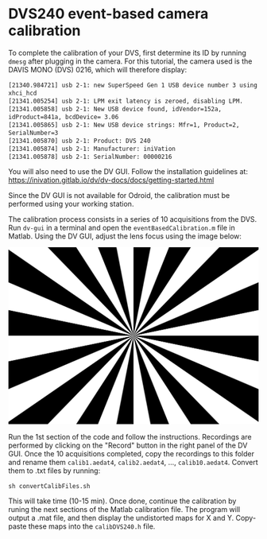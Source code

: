# DVS240 event-based camera calibration

To complete the calibration of your DVS, first determine its ID by running `dmesg` after plugging in the camera. For this tutorial, the camera used is the DAVIS MONO (DVS) 0216, which will therefore display:

    [21340.984721] usb 2-1: new SuperSpeed Gen 1 USB device number 3 using xhci_hcd
    [21341.005254] usb 2-1: LPM exit latency is zeroed, disabling LPM.
    [21341.005858] usb 2-1: New USB device found, idVendor=152a, idProduct=841a, bcdDevice= 3.06
    [21341.005865] usb 2-1: New USB device strings: Mfr=1, Product=2, SerialNumber=3
    [21341.005870] usb 2-1: Product: DVS 240
    [21341.005874] usb 2-1: Manufacturer: iniVation
    [21341.005878] usb 2-1: SerialNumber: 00000216

You will also need to use the DV GUI. Follow the installation guidelines at:
<br/>https://inivation.gitlab.io/dv/dv-docs/docs/getting-started.html 

Since the DV GUI is not available for Odroid, the calibration must be performed using your working station. 

The calibration process consists in a series of 10 acquisitions from the DVS. Run `dv-gui` in a terminal and open the `eventBasedCalibration.m` file in Matlab. Using the DV GUI, adjust the lens focus using the image below:

![Focus adjustment](focus.png)

Run the 1st section of the code and follow the instructions. Recordings are performed by clicking on the "Record" button in the right panel of the DV GUI. Once the 10 acquisitions completed, copy the recordings to this folder and rename them `calib1.aedat4`, `calib2.aedat4`, ..., `calib10.aedat4`. Convert them to .txt files by running: 

    sh convertCalibFiles.sh
    
This will take time (10-15 min). Once done, continue the calibration by runing the next sections of the Matlab calibration file. The program will output a .mat file, and then display the undistorted maps for X and Y. Copy-paste these maps into the `calibDVS240.h` file.
